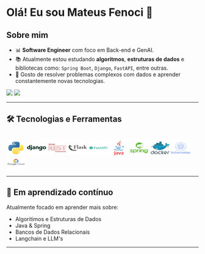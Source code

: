 # Olá! Eu sou Mateus Fenoci 👋

## Sobre mim

- 📊 **Software Engineer** com foco em Back-end e GenAI.
- 📚 Atualmente estou estudando **algoritmos**, **estruturas de dados** e bibliotecas como: `Spring Boot`, `Django`, `FastAPI`, entre outras.
- 🎯 Gosto de resolver problemas complexos com dados e aprender constantemente novas tecnologias.

<div>
  <a href = "mailto:fenocimateus@gmail.com"><img src="https://img.shields.io/badge/-Gmail-D14836?style=for-the-badge&logo=gmail&logoColor=white" target="_blank"></a>
  <a href="https://www.linkedin.com/in/mateus-r-fenoci-ba0936232/" target="_blank"><img src="https://img.shields.io/badge/-LinkedIn-0077B5?style=for-the-badge&logo=linkedin&logoColor=white" target="_blank"></a>
</div>

---

## 🛠️ Tecnologias e Ferramentas

<div style="display: inline_block"><br>
  <img align="center" alt="Python" height="40" width="50" src="https://raw.githubusercontent.com/devicons/devicon/master/icons/python/python-original.svg">
  <img align="center" alt="Django" height="40" width="50" src="https://raw.githubusercontent.com/devicons/devicon/refs/heads/master/icons/django/django-plain-wordmark.svg">
  <img align="center" alt="DjangoRest" height="40" width="50" src="https://raw.githubusercontent.com/devicons/devicon/refs/heads/master/icons/djangorest/djangorest-line.svg">
  <img align="center" alt="Flask" height="40" width="50" src="https://raw.githubusercontent.com/devicons/devicon/refs/heads/master/icons/flask/flask-original-wordmark.svg">
  <img align="center" alt="FastAPI" height="40" width="50" src="https://raw.githubusercontent.com/devicons/devicon/refs/heads/master/icons/fastapi/fastapi-original-wordmark.svg">
  <img align="center" alt="Java" height="40" width="50" src="https://raw.githubusercontent.com/devicons/devicon/refs/heads/master/icons/java/java-original-wordmark.svg">
  <img align="center" alt="Spring" height="40" width="50" src="https://raw.githubusercontent.com/devicons/devicon/refs/heads/master/icons/spring/spring-original-wordmark.svg">
  <img align="center" alt="Docker" height="40" width="50" src="https://raw.githubusercontent.com/devicons/devicon/refs/heads/master/icons/docker/docker-original-wordmark.svg">
  <img align="center" alt="Kubernets" height="40" width="50" src="https://raw.githubusercontent.com/devicons/devicon/refs/heads/master/icons/kubernetes/kubernetes-line-wordmark.svg">
  <img align="center" alt="GCP" height="40" width="50" src="https://raw.githubusercontent.com/devicons/devicon/refs/heads/master/icons/googlecloud/googlecloud-original-wordmark.svg">


</div>

---

## 🌱 Em aprendizado contínuo

Atualmente focado em aprender mais sobre:
- Algoritimos e Estruturas de Dados
- Java & Spring
- Bancos de Dados Relacionais
- Langchain e LLM's

---

